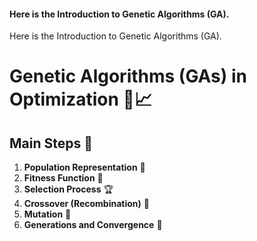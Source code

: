 #### Here is the Introduction to Genetic Algorithms (GA).
Here is the Introduction to Genetic Algorithms (GA).
# Genetic Algorithms (GAs) in Optimization 🧬📈

## Main Steps 🚀

1. **Population Representation** 👥  
2. **Fitness Function** 🎯  
3. **Selection Process** 🏆  
4. **Crossover (Recombination)** 🔗  
5. **Mutation** 🔄  
6. **Generations and Convergence** 🔁  
